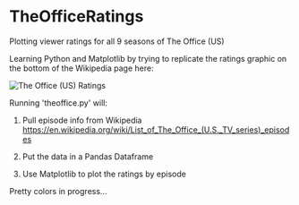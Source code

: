 # TheOfficeRatings
Plotting viewer ratings for all 9 seasons of The Office (US)

Learning Python and Matplotlib by trying to replicate the ratings graphic on the bottom of the Wikipedia page here:

![The Office (US) Ratings](https://upload.wikimedia.org/wikipedia/en/timeline/88c7203e1b53a68cbf59cdff4f65c8eb.png)

Running 'theoffice.py' will:

1. Pull episode info from Wikipedia
https://en.wikipedia.org/wiki/List_of_The_Office_(U.S._TV_series)_episodes

2. Put the data in a Pandas Dataframe

3. Use Matplotlib to plot the ratings by episode

Pretty colors in progress...
